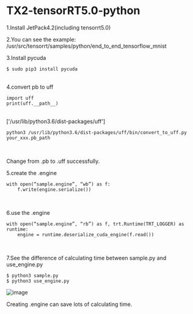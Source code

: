 # TX2-tensorRT5.0-python

1.Install JetPack4.2(including tensorrt5.0)

2.You can see the example:
/usr/src/tensorrt/samples/python/end_to_end_tensorflow_mnist

3.Install pycuda
```
$ sudo pip3 install pycuda
```
<br>
4.convert pb to uff<br>

```
import uff
print(uff.__path__)
```
<br>
['/usr/lib/python3.6/dist-packages/uff']<br>

```
python3 /usr/lib/python3.6/dist-packages/uff/bin/convert_to_uff.py your_xxx.pb_path
```
<br>

Change from .pb to .uff successfully.

5.create the .engine
```
with open(“sample.engine”, “wb”) as f:
    f.write(engine.serialize())
```
<br>

6.use the .engine
```
with open(“sample.engine”, “rb”) as f, trt.Runtime(TRT_LOGGER) as runtime:
    engine = runtime.deserialize_cuda_engine(f.read())
```
<br>

7.See the difference of calculating time between sample.py and use_engine.py
```
$ python3 sample.py
$ python3 use_engine.py
```

![image](https://github.com/zhucheng725/TX2-tensorRT5.0-python/blob/master/difference_calculating_time.png)

Creating .engine can save lots of calculating time.
